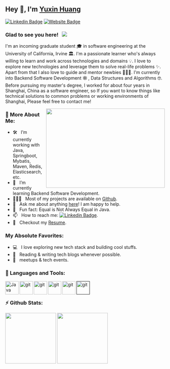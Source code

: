 ## Hey 👋, I'm [Yuxin Huang](https://github.com/yx-hh/)

[![Linkedin Badge](https://img.shields.io/badge/-LinkedIn-0e76a8?style=flat-square&logo=Linkedin&logoColor=white)](https://www.linkedin.com/in/yuxin-huang-666lucky)
[![Website Badge](https://img.shields.io/badge/Website-3b5998?style=flat-square&logo=google-chrome&logoColor=white)](https://yx-hh.github.io/)

### Glad to see you here! &nbsp; ![](https://visitor-badge.glitch.me/badge?page_id=yx-hh/yx-hh&style=flat-square&color=0088cc)

I'm an incoming graduate student 🎓 in software engineering at the University of California, Irvine 🏛. I'm a passionate learner who's always willing to learn and work across technologies and domains 💡. I love to explore new technologies and leverage them to solve real-life problems ✨. Apart from that I also love to guide and mentor newbies 👨🏻‍💻. I'm currently into Backend Software Development 🕸️ , Data Structures and Algorithms 🤓.  Before pursuing my master's degree, I worked for about four years in Shanghai, China as a software engineer, so If you want to know things like technical solutions to common problems or working environments of Shanghai, Please feel free to contact me!

<img align="right" height="250" width="375" alt="" src="https://media.giphy.com/media/fedryX7dMGMe6lgqDm/giphy.gif" />

### 🧐 More About Me:

- 🛠 &nbsp; I’m currently working with Java, Springboot, Mybatis, <br /> Maven, Redis, Elasticsearch, etc.
- 🚀 &nbsp; I’m currently learning Backend Software Development.
- 👨🏻‍💻 &nbsp; Most of my projects are available on [Github](https://github.com/yx-hh).
- 💬 &nbsp; Ask me about anything [here](https://github.com/yx-hh/yx-hh/issues/1)! I am happy to help.
- 👾 &nbsp; Fun fact: Equal is Not Always Equal in Java.
- 📫 &nbsp; How to reach me: [![Linkedin Badge](https://img.shields.io/badge/-LinkedIn-0e76a8?style=flat-square&logo=Linkedin&logoColor=white)](https://www.linkedin.com/in/yuxin-huang-666lucky).
- 📝 &nbsp; Checkout my [Resume]().

### My Absolute Favorites:

- 💻 &nbsp; I love exploring new tech stack and building cool stuffs.
- 📰 &nbsp; Reading & writing tech blogs whenever possible.
- 🍕 &nbsp; meetups & tech events.

### 🔨 Languages and Tools:
<a href="https://www.java.com" target="_blank"><img align="left" alt="Java" height ="42px" src="https://github.com/rahul-jha98/README_icons/blob/main/language_and_tools/square/java/java.svg"></a>
<a href="https://spring.io/" target="_blank"> <img src="https://github.com/yx-hh/README_icons/blob/main/language_and_tools/square/spring/spring.svg" align="left" alt="git" height='42px'/> </a>
<a href="https://git-scm.com/" target="_blank"> <img src="https://github.com/yx-hh/README_icons/blob/main/language_and_tools/square/git-scm/git-scm.svg" align="left" alt="git" height='42px'/> </a>
<a href="https://www.rabbitmq.com/getstarted.html" target="_blank"> <img src="https://github.com/yx-hh/README_icons/blob/main/language_and_tools/square/rabbitmq/rabbitmq.svg" align="left" alt="git" height='42px'/> </a>
<a href="https://www.docker.com/" target="_blank"> <img src="https://github.com/yx-hh/README_icons/blob/main/language_and_tools/square/docker/docker.svg" align="left" alt="git" height='42px'/> </a>
<a href="" target="_blank"> <img src="https://github.com/yx-hh/README_icons/blob/main/language_and_tools/square/html/html.svg" align="left" alt="git" height='42px'/> </a>

<br/>
<br/>
<!-- ### Projects and Dev Stuffs: -->
<!-- <summary> <b>⚡ Github Stats</b> </summary> -->

### ⚡ Github Stats:
<!-- <table>
<tr>
<td><img height="180em" src="https://github-readme-stats.vercel.app/api?username=estellahuang&show_icons=true&hide_border=true&&count_private=true&include_all_commits=true" /></td>
<td><img height="180em" src="https://github-readme-stats.vercel.app/api/top-langs/?username=estellahuang&exclude_repo=KNN-Image-Classification&show_icons=true&hide_border=true&layout=compact&langs_count=8"/></td>
</tr>
</table> -->
	
<div>
<img height="160em" src="https://github-readme-stats.vercel.app/api?username=yx-hh&show_icons=true&hide_border=true&&count_private=true&include_all_commits=true" />
<img height="160em"  src="https://github-readme-stats.vercel.app/api/top-langs/?username=yx-hh&exclude_repo=KNN-Image-Classification&show_icons=true&hide_border=true&layout=compact&langs_count=8"/>
</div>	
<br/>
	
<!-- <details>	
<summary> <b>⚡ Github Stats</b> </summary>
  <br />
  <img height="180em" src="https://github-readme-stats.vercel.app/api?username=estellahuang&show_icons=true&hide_border=true&&count_private=true&include_all_commits=true" />
  <img height="180em" src="https://github-readme-stats.vercel.app/api/top-langs/?username=estellahuang&exclude_repo=KNN-Image-Classification&show_icons=true&hide_border=true&layout=compact&langs_count=8"/>
</details> -->


<!-- <details>	
  <summary><b>☄️ Github Streaks</b></summary>

  <br />
  <img height="180em" src="https://github-readme-streak-stats.herokuapp.com/?user=estellahuang&hide_border=true" />
</details> -->
<!-- <details>	
  <br />
  <summary><b>⚙️ Things I use to get stuff done</b></summary>
  	  <li><b>OS:</b> macOS Mojave </li>
	    <li><b>Laptop: </b> MacBook Pro (i7)</li>
  	  <li><b>Browser: </b> Google Browser</li>
	    <li><b>Terminal: </b> iTerm </li>
	    <li><b>Code Editor:</b> IntelliJ IDEA</li>
	    <br />
</details> -->


<!--
**EstellaHuang/estellahuang** is a ✨ _special_ ✨ repository because its `README.md` (this file) appears on your GitHub profile.

Here are some ideas to get you started:

- 🔭 I’m currently working on ...
- 🌱 I’m currently learning ...
- 👯 I’m looking to collaborate on ...
- 🤔 I’m looking for help with ...
- 💬 Ask me about ...
- 📫 How to reach me: ...
- 😄 Pronouns: ...
- ⚡ Fun fact: ...
-->
